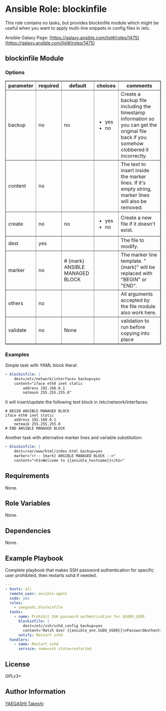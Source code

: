 Ansible Role: blockinfile
=========================

This role contains no tasks, but provides blockinfile module
which might be useful when you want to apply multi-line snippets
in config files in /etc.

Ansible Galaxy Page: [https://galaxy.ansible.com/list#/roles/1475](https://galaxy.ansible.com/list#/roles/1475)

blockinfile Module
------------------

### Options

<table border=1 cellpadding=4>
<tr>
<th class="head">parameter</th>
<th class="head">required</th>
<th class="head">default</th>
<th class="head">choices</th>
<th class="head">comments</th>
</tr>
<tr>
<td>backup</td>
<td>no</td>
<td>no</td>
<td><ul><li>yes</li><li>no</li></ul></td>
<td>Create a backup file including the timestamp information so you can get the original file back if you somehow clobbered it incorrectly.</td>
</tr>
<tr>
<td>content</td>
<td>no</td>
<td></td>
<td><ul></ul></td>
<td>The text to insert inside the marker lines. If it's empty string, marker lines will also be removed.</td>
</tr>
<tr>
<td>create</td>
<td>no</td>
<td>no</td>
<td><ul><li>yes</li><li>no</li></ul></td>
<td>Create a new file if it doesn't exist.</td>
</tr>
<tr>
<td>dest</td>
<td>yes</td>
<td></td>
<td><ul></ul></td>
<td>The file to modify.</td>
</tr>
<tr>
<td>marker</td>
<td>no</td>
<td># {mark} ANSIBLE MANAGED BLOCK</td>
<td><ul></ul></td>
<td>The marker line template. "{mark}" will be replaced with "BEGIN" or "END".</td>
</tr>
<tr>
<td>others</td>
<td>no</td>
<td></td>
<td><ul></ul></td>
<td>All arguments accepted by the <span class='module'>file</span> module also work here.</td>
</tr>
<tr>
<td>validate</td>
<td>no</td>
<td>None</td>
<td><ul></ul></td>
<td>validation to run before copying into place</td>
</tr>
</table>

### Examples

Simple task with YAML block literal:

```yaml
- blockinfile: |
    dest=/etc/network/interfaces backup=yes
    content="iface eth0 inet static
        address 192.168.0.1
        netmask 255.255.255.0"
```

It will insert/update the following text block in /etc/network/interfaces:

```
# BEGIN ANSIBLE MANAGED BLOCK
iface eth0 inet static
    address 192.168.0.1
    netmask 255.255.255.0
# END ANSIBLE MANAGED BLOCK
```

Another task with alternative marker lines and variable substitution:

```yaml
- blockinfile: |
    dest=/var/www/html/index.html backup=yes
    marker="<!-- {mark} ANSIBLE MANAGED BLOCK -->"
    content="<h1>Welcome to {{ansible_hostname}}</h1>"
```

Requirements
------------

None.

Role Variables
--------------

None.

Dependencies
------------

None.

Example Playbook
----------------

Complete playbook
that makes SSH password authentication for specific user prohibited,
then restarts sshd if needed.

```yaml
---
- hosts: all
  remote_user: ansible-agent
  sudo: yes
  roles:
    - yaegashi.blockinfile
  tasks:
    - name: Prohibit SSH password authentication for $SUDO_USER
      blockinfile: |
        dest=/etc/ssh/sshd_config backup=yes
        content='Match User {{ansible_env.SUDO_USER}}\nPasswordAuthentication no'
      notify: Restart sshd
  handlers:
    - name: Restart sshd
      service: name=ssh state=restarted
```

License
-------

GPLv3+

Author Information
------------------

[YAEGASHI Takeshi](https://github.com/yaegashi)
